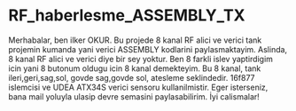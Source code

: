 # RF_haberlesme_ASSEMBLY_TX
Merhabalar, ben ilker OKUR. Bu projede 8 kanal RF alici ve verici tank projemin kumanda yani verici ASSEMBLY kodlarini paylasmaktayim.
Aslinda, 8 kanal RF alici ve verici diye bir sey yoktur. Ben 8 farkli islev yaptirdigim icin yani 8 butonum oldugu icin 8 kanal demekteyim.
Bu 8 kanal, tank ileri,geri,sag,sol, govde sag,govde sol, atesleme seklindedir.
16f877 islemcisi ve UDEA ATX34S verici sensoru kullanilmistir.
Eger isterseniz, bana mail yoluyla ulasip devre semasini paylasabilirim.
İyi calismalar!
